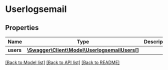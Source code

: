 # Userlogsemail

## Properties
Name | Type | Description | Notes
------------ | ------------- | ------------- | -------------
**users** | [**\Swagger\Client\Model\UserlogsemailUsers[]**](UserlogsemailUsers.md) |  | [optional] 

[[Back to Model list]](../README.md#documentation-for-models) [[Back to API list]](../README.md#documentation-for-api-endpoints) [[Back to README]](../README.md)



